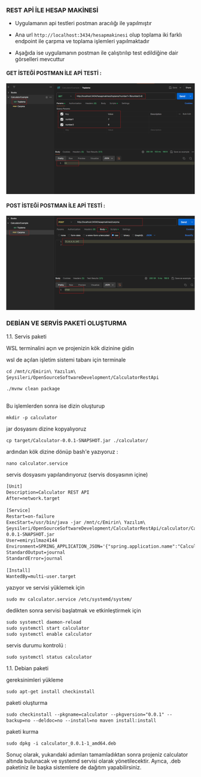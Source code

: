 ### REST APİ İLE HESAP MAKİNESİ 

- Uygulamanın api testleri postman aracılığı ile yapılmıştır

- Ana url `http://localhost:3434/hesapmakinesi` olup toplama iki farklı endpoint ile 
çarpma ve toplama işlemleri yapılmaktadır 

- Aşağıda ise uygulamanın postman ile çalıştırılıp test edildiğine dair görselleri mevcuttur

#### GET İSTEĞİ POSTMAN İLE APİ TESTİ :

![img.png](Images/img.png)

#### POST İSTEĞİ POSTMAN İLE APİ TESTİ :

![img_1.png](Images%2Fimg_1.png)


### DEBİAN VE SERVİS PAKETİ OLUŞTURMA 

1.1. Servis paketi

WSL terminalini açın ve projenizin kök dizinine gidin

wsl de açılan işletim sistemi tabanı için terminale 

````properties
cd /mnt/c/Emirin\ Yazılım\ Şeysileri/OpenSourceSoftwareDevelopment/CalculatorRestApi
````

````properties
./mvnw clean package


````

Bu işlemlerden sonra ise dizin oluşturup

````properties
mkdir -p calculator
````

jar dosyasını dizine kopyalıyoruz
````properties
cp target/Calculator-0.0.1-SNAPSHOT.jar ./calculator/
````

ardından kök dizine dönüp bash'e yazıyoruz : 

````properties
nano calculator.service
````

servis dosyasını yapılandırıyoruz (servis dosyasının içine)

````properties
[Unit]
Description=Calculator REST API  
After=network.target  

[Service]
Restart=on-failure  
ExecStart=/usr/bin/java -jar /mnt/c/Emirin\ Yazılım\ Şeysileri/OpenSourceSoftwareDevelopment/CalculatorRestApi/calculator/Calculator-0.0.1-SNAPSHOT.jar  
User=emiryilmaz4144
Environment=SPRING_APPLICATION_JSON='{"spring.application.name":"Calculator","server.port":3434}'  
StandardOutput=journal  
StandardError=journal  

[Install]
WantedBy=multi-user.target
````

yazıyor ve servisi yüklemek için 

````properties
sudo mv calculator.service /etc/systemd/system/
````

dedikten sonra servisi başlatmak ve etkinleştirmek için 

````properties
sudo systemctl daemon-reload  
sudo systemctl start calculator  
sudo systemctl enable calculator
````

servis durumu kontrolü : 

````properties
sudo systemctl status calculator
````
1.1. Debian paketi

gereksinimleri yükleme
````properties
sudo apt-get install checkinstall
````

paketi oluşturma 

````properties
sudo checkinstall --pkgname=calculator --pkgversion="0.0.1" --backup=no --deldoc=no --install=no maven install:install
````
paketi kurma 

````properties
sudo dpkg -i calculator_0.0.1-1_amd64.deb
````

Sonuç olarak, yukarıdaki adımları 
tamamladıktan sonra projeniz calculator 
altında bulunacak ve systemd 
servisi olarak yönetilecektir. 
Ayrıca, .deb paketiniz ile başka 
sistemlere de dağıtım yapabilirsiniz.


